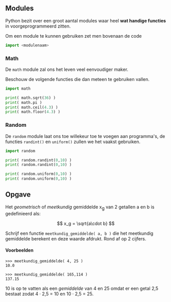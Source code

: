 ## Modules
Python bezit over een groot aantal modules waar heel **wat handige functies** in voorgeprogrammeerd zitten. 

Om een module te kunnen gebruiken zet men bovenaan de code
```python
import <modulenaam>
```
### Math
De `math` module zal ons het leven veel eenvoudiger maker.

Beschouw de volgende functies die dan meteen te gebruiken vallen.
```python
import math

print( math.sqrt(36) )
print( math.pi )
print( math.ceil(4.3) )
print( math.floor(4.3) )
```

### Random
De `random` module laat ons toe willekeur toe te voegen aan programma's, de functies `randint()` en `uniform()` zullen we het vaakst gebruiken.

```python
import random

print( random.randint(0,10) )
print( random.randint(0,10) )

print( random.uniform(0,10) )
print( random.uniform(0,10) )
```
## Opgave
Het *geometrisch* of *meetkundig* gemiddelde x<span style="vertical-align:sub;">g</span> van 2 getallen a en b is gedefinieerd als:

$$
    x_g = \sqrt{a\cdot b}
$$

Schrijf een functie `meetkundig_gemiddelde( a, b )` die het meetkundig gemiddelde berekent en deze waarde afdrukt. Rond af op 2 cijfers.

#### Voorbeelden
```
>>> meetkundig_gemiddelde( 4, 25 )
10.0
```
```
>>> meetkundig_gemiddelde( 165,114 )
137.15
```
10 is op te vatten als een *gemiddelde* van 4 en 25 omdat er een getal 2,5 bestaat zodat 4 · 2,5 = 10 en 10 · 2,5 = 25.